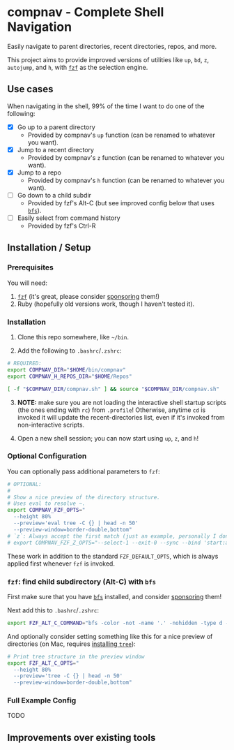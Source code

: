 # compnav - Complete Shell Navigation

Easily navigate to parent directories, recent directories, repos, and more.

This project aims to provide improved versions of utilities like `up`, `bd`, `z`, `autojump`, and
`h`, with [`fzf`](https://github.com/junegunn/fzf/) as the selection engine.

## Use cases

When navigating in the shell, 99% of the time I want to do one of the following:

- [x] Go up to a parent directory
  - Provided by compnav's `up` function (can be renamed to whatever you want).
- [x] Jump to a recent directory
  - Provided by compnav's `z` function (can be renamed to whatever you want).
- [x] Jump to a repo
  - Provided by compnav's `h` function (can be renamed to whatever you want).
- [ ] Go down to a child subdir
  - Provided by fzf's Alt-C (but see improved config below that uses
    [`bfs`](https://github.com/tavianator/bfs)).
- [ ] Easily select from command history
  - Provided by fzf's Ctrl-R

## Installation / Setup

### Prerequisites

You will need:

1. [`fzf`](https://github.com/junegunn/fzf/) (it's great, please consider
   [sponsoring](https://github.com/sponsors/junegunn) them!)
2. Ruby (hopefully old versions work, though I haven't tested it).

### Installation

1. Clone this repo somewhere, like `~/bin`.

2. Add the following to `.bashrc`/`.zshrc`:

```sh
# REQUIRED:
export COMPNAV_DIR="$HOME/bin/compnav"
export COMPNAV_H_REPOS_DIR="$HOME/Repos"

[ -f "$COMPNAV_DIR/compnav.sh" ] && source "$COMPNAV_DIR/compnav.sh"
```

3. **NOTE:** make sure you are not loading the interactive shell startup scripts (the ones ending
   with `rc`) from `.profile`! Otherwise, anytime `cd` is invoked it will update the
   recent-directories list, even if it's invoked from non-interactive scripts.

4. Open a new shell session; you can now start using `up`, `z`, and `h`!

### Optional Configuration

You can optionally pass additional parameters to `fzf`:

```sh
# OPTIONAL:
#
# Show a nice preview of the directory structure.
# Uses eval to resolve ~.
export COMPNAV_FZF_OPTS="
  --height 80%
  --preview='eval tree -C {} | head -n 50'
  --preview-window=border-double,bottom"
# `z`: Always accept the first match (just an example, personally I don't recommend it).
# export COMPNAV_FZF_Z_OPTS="--select-1 --exit-0 --sync --bind 'start:accept'"
```

These work in addition to the standard `FZF_DEFAULT_OPTS`, which is always applied first whenever
`fzf` is invoked.

### `fzf`: find child subdirectory (Alt-C) with `bfs`

First make sure that you have [`bfs`](https://github.com/tavianator/bfs) installed, and consider
[sponsoring](https://github.com/sponsors/tavianator) them!

Next add this to `.bashrc`/`.zshrc`:

```sh
export FZF_ALT_C_COMMAND="bfs -color -not -name '.' -nohidden -type d -printf '%P\n' 2>/dev/null"
```

And optionally consider setting something like this for a nice preview of directories (on Mac,
requires [installing `tree`](https://superuser.com/a/359727)):

```sh
# Print tree structure in the preview window
export FZF_ALT_C_OPTS="
  --height 80%
  --preview='tree -C {} | head -n 50'
  --preview-window=border-double,bottom"
```

### Full Example Config

TODO

## Improvements over existing tools
